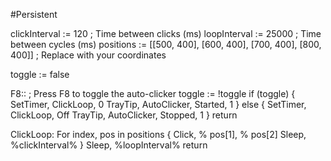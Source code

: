 #Persistent

clickInterval := 120        ; Time between clicks (ms)
loopInterval := 25000       ; Time between cycles (ms)
positions := [[500, 400], [600, 400], [700, 400], [800, 400]]  ; Replace with your coordinates

toggle := false

F8::  ; Press F8 to toggle the auto-clicker
toggle := !toggle
if (toggle) {
    SetTimer, ClickLoop, 0
    TrayTip, AutoClicker, Started, 1
} else {
    SetTimer, ClickLoop, Off
    TrayTip, AutoClicker, Stopped, 1
}
return

ClickLoop:
    For index, pos in positions {
        Click, % pos[1], % pos[2]
        Sleep, %clickInterval%
    }
    Sleep, %loopInterval%
return
